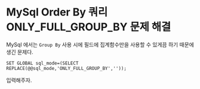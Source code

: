 # MySql Order By 쿼리 ONLY_FULL_GROUP_BY 문제 해결

MySql 에서는 ``Group By`` 사용 시에 필드에 집계함수만을 사용할 수 있게끔 하기 때문에 생긴 문제다.  

``SET GLOBAL sql_mode=(SELECT REPLACE(@@sql_mode,'ONLY_FULL_GROUP_BY',''));``

입력해주자.  